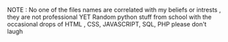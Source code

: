 NOTE : 
No one of the files names are correlated with my beliefs or intrests , they are not professional YET
Random python stuff from school
with the occasional drops of
HTML , CSS, JAVASCRIPT, SQL, PHP
please don't laugh
